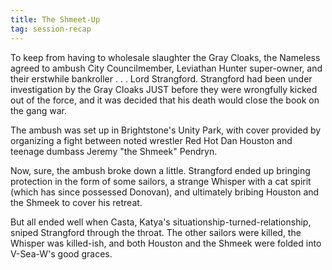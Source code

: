 ```yaml
---
title: The Shmeet-Up
tag: session-recap
---
```


To keep from having to wholesale slaughter the Gray Cloaks, the Nameless agreed to ambush City Councilmember, Leviathan Hunter super-owner, and their erstwhile bankroller . . . Lord Strangford. Strangford had been under investigation by the Gray Cloaks JUST before they were wrongfully kicked out of the force, and it was decided that his death would close the book on the gang war.

The ambush was set up in Brightstone's Unity Park, with cover provided by organizing a fight between noted wrestler Red Hot Dan Houston and teenage dumbass Jeremy "the Shmeek" Pendryn. 

Now, sure, the ambush broke down a little.  Strangford ended up bringing protection in the form of some sailors, a strange Whisper with a cat spirit (which has since possessed Donovan), and ultimately bribing Houston and the Shmeek to cover his retreat.

But all ended well when Casta, Katya's situationship-turned-relationship, sniped Strangford through the throat. The other sailors were killed, the Whisper was killed-ish, and both Houston and the Shmeek were folded into V-Sea-W's good graces.